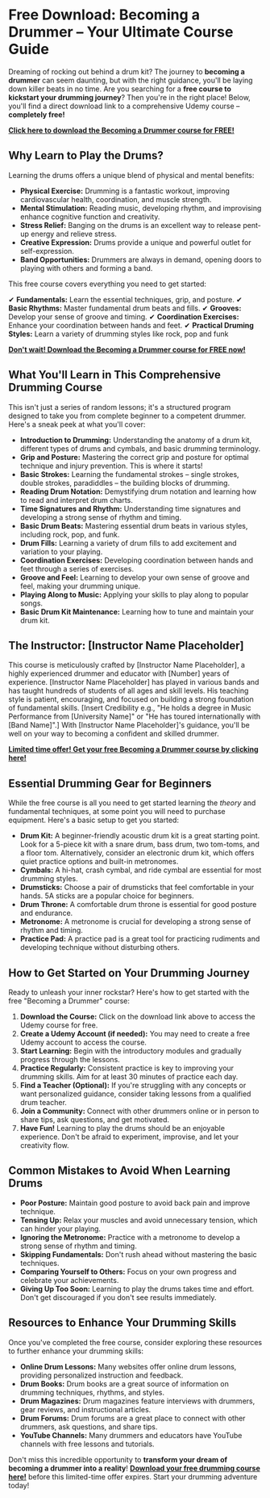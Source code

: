 # Free Download: Becoming a Drummer – Your Ultimate Course Guide

Dreaming of rocking out behind a drum kit? The journey to **becoming a drummer** can seem daunting, but with the right guidance, you'll be laying down killer beats in no time. Are you searching for a **free course to kickstart your drumming journey**? Then you're in the right place! Below, you'll find a direct download link to a comprehensive Udemy course – **completely free!**

[**Click here to download the Becoming a Drummer course for FREE!**](https://udemywork.com/becoming-a-drummer)

## Why Learn to Play the Drums?

Learning the drums offers a unique blend of physical and mental benefits:

*   **Physical Exercise:** Drumming is a fantastic workout, improving cardiovascular health, coordination, and muscle strength.
*   **Mental Stimulation:** Reading music, developing rhythm, and improvising enhance cognitive function and creativity.
*   **Stress Relief:** Banging on the drums is an excellent way to release pent-up energy and relieve stress.
*   **Creative Expression:** Drums provide a unique and powerful outlet for self-expression.
*   **Band Opportunities:** Drummers are always in demand, opening doors to playing with others and forming a band.

This free course covers everything you need to get started:

✔ **Fundamentals:** Learn the essential techniques, grip, and posture.
✔ **Basic Rhythms:** Master fundamental drum beats and fills.
✔ **Grooves:** Develop your sense of groove and timing.
✔ **Coordination Exercises:** Enhance your coordination between hands and feet.
✔ **Practical Druming Styles:** Learn a variety of drumming styles like rock, pop and funk

[**Don't wait! Download the Becoming a Drummer course for FREE now!**](https://udemywork.com/becoming-a-drummer)

## What You'll Learn in This Comprehensive Drumming Course

This isn't just a series of random lessons; it's a structured program designed to take you from complete beginner to a competent drummer. Here's a sneak peek at what you'll cover:

*   **Introduction to Drumming:** Understanding the anatomy of a drum kit, different types of drums and cymbals, and basic drumming terminology.
*   **Grip and Posture:** Mastering the correct grip and posture for optimal technique and injury prevention. This is where it starts!
*   **Basic Strokes:** Learning the fundamental strokes – single strokes, double strokes, paradiddles – the building blocks of drumming.
*   **Reading Drum Notation:** Demystifying drum notation and learning how to read and interpret drum charts.
*   **Time Signatures and Rhythm:** Understanding time signatures and developing a strong sense of rhythm and timing.
*   **Basic Drum Beats:** Mastering essential drum beats in various styles, including rock, pop, and funk.
*   **Drum Fills:** Learning a variety of drum fills to add excitement and variation to your playing.
*   **Coordination Exercises:** Developing coordination between hands and feet through a series of exercises.
*   **Groove and Feel:** Learning to develop your own sense of groove and feel, making your drumming unique.
*   **Playing Along to Music:** Applying your skills to play along to popular songs.
*   **Basic Drum Kit Maintenance:** Learning how to tune and maintain your drum kit.

## The Instructor: [Instructor Name Placeholder]

This course is meticulously crafted by [Instructor Name Placeholder], a highly experienced drummer and educator with [Number] years of experience. [Instructor Name Placeholder] has played in various bands and has taught hundreds of students of all ages and skill levels. His teaching style is patient, encouraging, and focused on building a strong foundation of fundamental skills. [Insert Credibility e.g., "He holds a degree in Music Performance from [University Name]" or "He has toured internationally with [Band Name]".] With [Instructor Name Placeholder]'s guidance, you'll be well on your way to becoming a confident and skilled drummer.

[**Limited time offer! Get your free Becoming a Drummer course by clicking here!**](https://udemywork.com/becoming-a-drummer)

## Essential Drumming Gear for Beginners

While the free course is all you need to get started learning the *theory* and fundamental techniques, at some point you will need to purchase equipment. Here's a basic setup to get you started:

*   **Drum Kit:** A beginner-friendly acoustic drum kit is a great starting point. Look for a 5-piece kit with a snare drum, bass drum, two tom-toms, and a floor tom. Alternatively, consider an electronic drum kit, which offers quiet practice options and built-in metronomes.
*   **Cymbals:** A hi-hat, crash cymbal, and ride cymbal are essential for most drumming styles.
*   **Drumsticks:** Choose a pair of drumsticks that feel comfortable in your hands. 5A sticks are a popular choice for beginners.
*   **Drum Throne:** A comfortable drum throne is essential for good posture and endurance.
*   **Metronome:** A metronome is crucial for developing a strong sense of rhythm and timing.
*   **Practice Pad:** A practice pad is a great tool for practicing rudiments and developing technique without disturbing others.

## How to Get Started on Your Drumming Journey

Ready to unleash your inner rockstar? Here's how to get started with the free "Becoming a Drummer" course:

1.  **Download the Course:** Click on the download link above to access the Udemy course for free.
2.  **Create a Udemy Account (if needed):** You may need to create a free Udemy account to access the course.
3.  **Start Learning:** Begin with the introductory modules and gradually progress through the lessons.
4.  **Practice Regularly:** Consistent practice is key to improving your drumming skills. Aim for at least 30 minutes of practice each day.
5.  **Find a Teacher (Optional):** If you're struggling with any concepts or want personalized guidance, consider taking lessons from a qualified drum teacher.
6.  **Join a Community:** Connect with other drummers online or in person to share tips, ask questions, and get motivated.
7.  **Have Fun!** Learning to play the drums should be an enjoyable experience. Don't be afraid to experiment, improvise, and let your creativity flow.

## Common Mistakes to Avoid When Learning Drums

*   **Poor Posture:** Maintain good posture to avoid back pain and improve technique.
*   **Tensing Up:** Relax your muscles and avoid unnecessary tension, which can hinder your playing.
*   **Ignoring the Metronome:** Practice with a metronome to develop a strong sense of rhythm and timing.
*   **Skipping Fundamentals:** Don't rush ahead without mastering the basic techniques.
*   **Comparing Yourself to Others:** Focus on your own progress and celebrate your achievements.
*   **Giving Up Too Soon:** Learning to play the drums takes time and effort. Don't get discouraged if you don't see results immediately.

## Resources to Enhance Your Drumming Skills

Once you've completed the free course, consider exploring these resources to further enhance your drumming skills:

*   **Online Drum Lessons:** Many websites offer online drum lessons, providing personalized instruction and feedback.
*   **Drum Books:** Drum books are a great source of information on drumming techniques, rhythms, and styles.
*   **Drum Magazines:** Drum magazines feature interviews with drummers, gear reviews, and instructional articles.
*   **Drum Forums:** Drum forums are a great place to connect with other drummers, ask questions, and share tips.
*   **YouTube Channels:** Many drummers and educators have YouTube channels with free lessons and tutorials.

Don't miss this incredible opportunity to **transform your dream of becoming a drummer into a reality**! [**Download your free drumming course here!**](https://udemywork.com/becoming-a-drummer) before this limited-time offer expires. Start your drumming adventure today!
